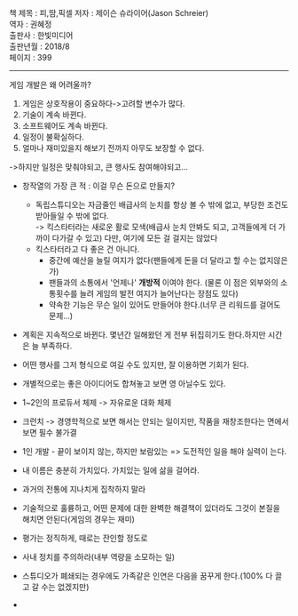책 제목 : 피,땀,픽셀
저자 : 제이슨 슈라이어(Jason Schreier)  
역자 : 권혜정  
출판사 : 한빛미디어  
출판년월 : 2018/8  
페이지 : 399  

---

게임 개발은 왜 어려울까?

1. 게임은 상호작용이 중요하다->고려할 변수가 많다.  
2. 기술이 계속 바뀐다.  
3. 소프트웨어도 계속 바뀐다.  
4. 일정이 불확실하다.  
5. 얼마나 재미있을지 해보기 전까지 아무도 보장할 수 없다.

->하지만 일정은 맞춰야되고, 큰 행사도 참여해야되고...

* 창작열의 가장 큰 적 : 이걸 무슨 돈으로 만들지?
    * 독립스튜디오는 자금줄인 배급사의 눈치를 항상 볼 수 밖에 없고, 부당한 조건도 받아들일 수 밖에 없다.  
    -> 킥스타터라는 새로운 활로 모색(배급사 눈치 안봐도 되고, 고객들에게 더 가까이 다가갈 수 있고) 다만, 여기에 모든 걸 걸지는 않았다  
    * 킥스타터라고 다 좋은 건 아니다.  
        * 중간에 예산을 늘릴 여지가 없다(팬들에게 돈을 더 달라고 할 수는 없지않은가)  
        * 팬들과의 소통에서 '언제나' __개방적__ 이여야 한다. (물론 이 점은 외부와의 소통횟수를 늘려 게임의 발전 여지가 늘어난다는 장점도 있다)  
        * 약속한 기능은 무슨 일이 있어도 만들어야 한다.(너무 큰 리워드를 걸어도 문제...)  
        
* 계획은 지속적으로 바뀐다. 몇년간 일해왔던 게 전부 뒤집히기도 한다.하지만 시간은 늘 부족하다.  

* 어떤 행사를 그저 형식으로 여길 수도 있지만, 잘 이용하면 기회가 된다.  

* 개별적으로는 좋은 아이디어도 합쳐놓고 보면 영 아닐수도 있다.  

* 1~2인의 프로듀서 체제 -> 자유로운 대화 체제
 
* 크런치 -> 경영학적으로 보면 해서는 안되는 일이지만, 작품을 재창조한다는 면에서 보면 필수 불가결  

* 1인 개발 - 끝이 보이지 않는, 하지만 보람있는 => 도전적인 일을 해야 실력이 는다.  

* 내 이름은 충분히 가치있다. 가치있는 일에 삶을 걸어라.

* 과거의 전통에 지나치게 집착하지 말라  

* 기술적으로 훌륭하고, 어떤 문제에 대한 완벽한 해결책이 있더라도 그것이 본질을 해치면 안된다(게임의 경우는 재미)  

* 평가는 정직하게, 때로는 잔인할 정도로  

* 사내 정치를 주의하라(내부 역량을 소모하는 일)  

* 스튜디오가 폐쇄되는 경우에도 가족같은 인연은 다음을 꿈꾸게 한다.(100% 다 끌고 갈 수는 없겠지만)  

* 